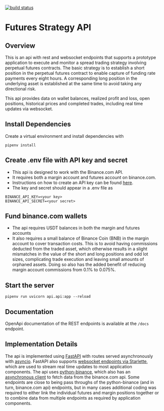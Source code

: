 [![build status](https://github.com/CalebEverett/futures-api/actions/workflows/build.yml/badge.svg)](https://github.com/CalebEverett/futures-api/actions/workflows/build.yml)

# Futures Strategy API

## Overview

This is an api with rest and websocket endpoints that supports a prototype application to execute and monitor a spread trading strategy involving perpetual futures contracts. The basic strategy is to establish a short position in the perpetual futures contract to enable capture of funding rate payments every eight hours. A corresponding long position in the underlying asset is established at the same time to avoid taking any directional risk.

This api provides data on wallet balances, realized profit and loss, open positions, historical prices and completed trades, including real time updates via websocket. 

## Install Dependencies

Create a virtual environment and install dependencies with

    pipenv install

## Create .env file with API key and secret

* This api is designed to work with the Binance.com API.
* It requires both a margin account and futures account on binance.com.
* Instructions on how to create an API key can be found [here](https://www.binance.com/en/support/faq/360002502072).
* The key and secret should appear in a .env file as

```
BINANCE_API_KEY=<your key>
BINANCE_API_SECRET=<your secret>
```

## Fund binance.com wallets

* The api requires USDT balances in both the margin and futures accounts
* It also requires a small balance of Binance Coin (BNB) in the margin account to cover transaction costs. This is to avoid having commissions deducted from the traded asset, which otherwise results in a slight mismatches in the value of the short and long positions and odd lot sizes, complicating trade execution and leaving small amounts of orphaned assets. Doing so also has the added benefit of reducing margin account commissions from 0.1% to 0.075%.

## Start the server

    pipenv run uvicorn api.api:app --reload


## Documentation

OpenApi documentation of the REST endpoints is available at the `/docs` endpoint.


## Implementation Details

The api is implemented using [FastAPI](https://fastapi.tiangolo.com/) with routes served asynchronously with [asyncio](https://docs.python.org/3/library/asyncio.html). FastAPI also supports [websocket endpoints via Starlette](https://www.starlette.io/websockets/), which are used to stream real time updates to most application components. The api uses [python-binance](https://github.com/sammchardy/python-binance), which also has an [asynchronous client](https://sammchardy.github.io/async-binance-basics/) to fetch data from the binance.com api. Some endpoints are close to being pass throughs of the python-binance (and in turn, binance.com api) endpoints, but in many cases additional coding was required to either link the individual futures and margin positions together or to combine data from multiple endpoints as required by application components.


